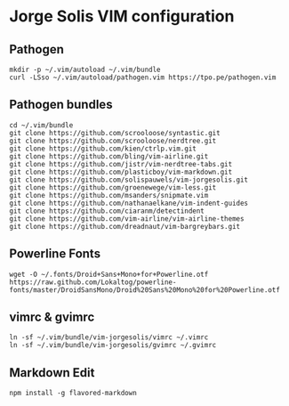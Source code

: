 Jorge Solis VIM configuration
=============================

Pathogen
--------

    mkdir -p ~/.vim/autoload ~/.vim/bundle
    curl -LSso ~/.vim/autoload/pathogen.vim https://tpo.pe/pathogen.vim

Pathogen bundles
----------------

    cd ~/.vim/bundle
    git clone https://github.com/scrooloose/syntastic.git
    git clone https://github.com/scrooloose/nerdtree.git
    git clone https://github.com/kien/ctrlp.vim.git
    git clone https://github.com/bling/vim-airline.git
    git clone https://github.com/jistr/vim-nerdtree-tabs.git
    git clone https://github.com/plasticboy/vim-markdown.git
    git clone https://github.com/solispauwels/vim-jorgesolis.git
    git clone https://github.com/groenewege/vim-less.git
    git clone https://github.com/msanders/snipmate.vim
    git clone https://github.com/nathanaelkane/vim-indent-guides
    git clone https://github.com/ciaranm/detectindent
    git clone https://github.com/vim-airline/vim-airline-themes
    git clone https://github.com/dreadnaut/vim-bargreybars.git

Powerline Fonts
---------------

    wget -O ~/.fonts/Droid+Sans+Mono+for+Powerline.otf https://raw.github.com/Lokaltog/powerline-fonts/master/DroidSansMono/Droid%20Sans%20Mono%20for%20Powerline.otf

vimrc & gvimrc
--------------

    ln -sf ~/.vim/bundle/vim-jorgesolis/vimrc ~/.vimrc
    ln -sf ~/.vim/bundle/vim-jorgesolis/gvimrc ~/.gvimrc

Markdown Edit
-------------

    npm install -g flavored-markdown
